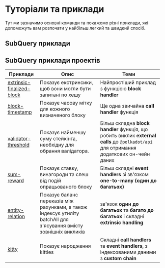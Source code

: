 # Туторіали та приклади

Тут ми зазначимо основні команди та покажемо різні приклади, які допоможуть вам розпочати у найбільш легкий та швидкий спосіб.

## SubQuery приклади

## SubQuery приклади проектів

| Приклади                                                                                      | Опис                                                                                                               | Теми                                                                                                                                   |
| --------------------------------------------------------------------------------------------- | ------------------------------------------------------------------------------------------------------------------ | -------------------------------------------------------------------------------------------------------------------------------------- |
| [extrinsic-finalized-block](https://github.com/subquery/tutorials-extrinsic-finalised-blocks) | Показує екстринсики, щоб вони могли бути запитані по хешу                                                          | Найпростіший приклад з функцією **block handler**                                                                                      |
| [block-timestamp](https://github.com/subquery/tutorials-block-timestamp)                      | Показує часову мітку для кожного визначеного блоку                                                                 | Ще одна звичайна **call handler** функція                                                                                              |
| [validator-threshold](https://github.com/subquery/tutorials-validator-threshold)              | Показує найменшу суму стейкінга, необхідну для обрання валідатора.                                                 | Більш складна **block handler** функція, що робить виклик **external calls** до `@polkadot/api` для отримання додаткових он-чейн даних |
| [sum-reward](https://github.com/subquery/tutorials-sum-reward)                                | Показує ставку, винагороди та слеш від подій опрацьованого блоку                                                   | Більш складні **event handlers** зі зв'язком **one-to-many (один до багатьох)**                                                        |
| [entity-relation](https://github.com/subquery/tutorials-entity-relations)                     | Показує баланс переказів між рахунками, а також індексує утиліту batchAll для з'ясування вмісту зовнішніх викликів | зв'язок **один до багатьох** та **багато до багатьох** і складні **extrinsic handling**                                                |
| [kitty](https://github.com/subquery/tutorials-kitty-chain)                                    | Показує народження kitties                                                                                         | Складні **call handlers** та **event handlers**, з індексованими даними з **custom chain**                                             |
